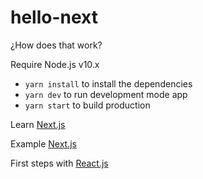 # hello-next

¿How does that work?

Require Node.js v10.x

* `yarn install` to install the dependencies
* `yarn dev` to run development mode app
* `yarn start` to build production

Learn [Next.js](https://nextjs.org/learn/basics/getting-started)

Example [Next.js](https://github.com/zeit/next-learn-demo.git)

First steps with [React.js](https://johnserrano.co/blog/primeros-pasos-con-react)

